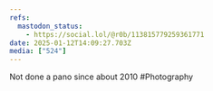 ```yaml
---
refs:
  mastodon_status:
    - https://social.lol/@r0b/113815779259361771
date: 2025-01-12T14:09:27.703Z
media: ["524"]
---
```


Not done a pano since about 2010 #Photography
